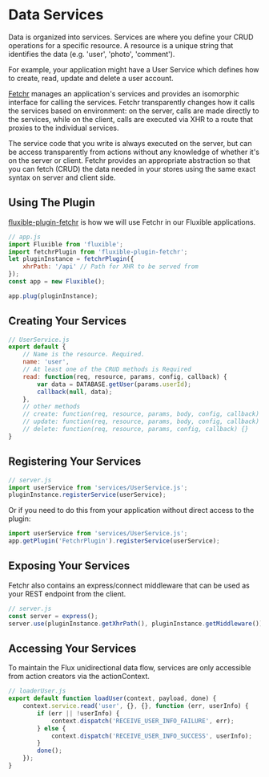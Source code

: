 # Data Services

Data is organized into services. Services are where you define your CRUD operations for a specific resource. A resource is a unique string that identifies the data (e.g. 'user', 'photo', 'comment').

For example, your application might have a User Service which defines how to create, read, update and delete a user account.

[Fetchr](https://github.com/yahoo/fetchr) manages an application's services and provides an isomorphic interface for calling the services. Fetchr transparently changes how it calls the services based on environment: on the server, calls are made directly to the services, while on the client, calls are executed via XHR to a route that proxies to the individual services.

The service code that you write is always executed on the server, but can be access transparently from actions without any knowledge of whether it's on the server or client. Fetchr provides an appropriate abstraction so that you can fetch (CRUD) the data needed in your stores using the same exact syntax on server and client side.

## Using The Plugin

[fluxible-plugin-fetchr](https://github.com/yahoo/fluxible-plugin-fetchr) is how we will use Fetchr in our Fluxible applications.

```js
// app.js
import Fluxible from 'fluxible';
import fetchrPlugin from 'fluxible-plugin-fetchr';
let pluginInstance = fetchrPlugin({
    xhrPath: '/api' // Path for XHR to be served from
});
const app = new Fluxible();

app.plug(pluginInstance);
```


## Creating Your Services

```js
// UserService.js
export default {
    // Name is the resource. Required.
    name: 'user',
    // At least one of the CRUD methods is Required
    read: function(req, resource, params, config, callback) {
        var data = DATABASE.getUser(params.userId);
        callback(null, data);
    },
    // other methods
    // create: function(req, resource, params, body, config, callback) {},
    // update: function(req, resource, params, body, config, callback) {},
    // delete: function(req, resource, params, config, callback) {}
}
```


## Registering Your Services

```js
// server.js
import userService from 'services/UserService.js';
pluginInstance.registerService(userService);
```

Or if you need to do this from your application without direct access to the plugin:

```js
import userService from 'services/UserService.js';
app.getPlugin('FetchrPlugin').registerService(userService);
```


## Exposing Your Services

Fetchr also contains an express/connect middleware that can be used as your REST endpoint from the client.

```js
// server.js
const server = express();
server.use(pluginInstance.getXhrPath(), pluginInstance.getMiddleware());
```


## Accessing Your Services

To maintain the Flux unidirectional data flow, services are only accessible from action creators via the actionContext.

```js
// loaderUser.js
export default function loadUser(context, payload, done) {
    context.service.read('user', {}, {}, function (err, userInfo) {
        if (err || !userInfo) {
            context.dispatch('RECEIVE_USER_INFO_FAILURE', err);
        } else {
            context.dispatch('RECEIVE_USER_INFO_SUCCESS', userInfo);
        }
        done();
    });
}
```
